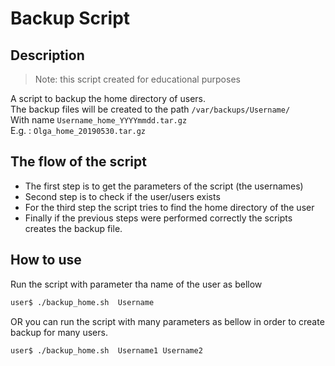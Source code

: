 # Backup Script

## Description 

>	Note: this script created for educational purposes

A script to backup the home directory of users.<br>
The backup files will be created to the path <code>/var/backups/Username/</code><br>
With name <code>Username_home_YYYYmmdd.tar.gz</code><br>
E.g. : <code>Olga_home_20190530.tar.gz</code>

## The flow of the script

* The first step is to get the parameters of the script (the usernames)
* Second step is to check if the user/users exists
* For the third step the script tries to find the home directory of the user
* Finally if the previous steps were performed correctly the scripts creates the backup file.


## How to use

Run the script with parameter tha name of the user as bellow 

```bash 
user$ ./backup_home.sh  Username
```
OR you can run the script with many parameters as bellow in order to create backup for many users.  

```bash 
user$ ./backup_home.sh  Username1 Username2 
```
